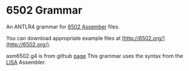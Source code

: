 # 6502 Grammar

An ANTLR4 grammar for [6502 Assember](http://en.wikipedia.org/wiki/6502) files.

You can download appropriate example files at [http://6502.org/](http://6502.org/).

asm6502.g4 is from github [page](https://github.com/antlr/grammars-v4/blob/master/asm6502/asm6502.g4)
This grammar uses the syntax from the [LISA](http://en.wikipedia.org/wiki/Lisa_assembler) Assembler.
